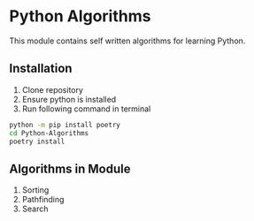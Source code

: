 # Python Algorithms

This module contains self written algorithms for learning Python.

## Installation

1. Clone repository
1. Ensure python is installed
1. Run following command in terminal

```bash
python -m pip install poetry
cd Python-Algorithms
poetry install
```

## Algorithms in Module

1. Sorting
2. Pathfinding
3. Search
